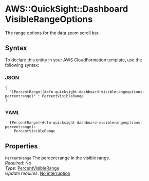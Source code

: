 # AWS::QuickSight::Dashboard VisibleRangeOptions<a name="aws-properties-quicksight-dashboard-visiblerangeoptions"></a>

The range options for the data zoom scroll bar\.

## Syntax<a name="aws-properties-quicksight-dashboard-visiblerangeoptions-syntax"></a>

To declare this entity in your AWS CloudFormation template, use the following syntax:

### JSON<a name="aws-properties-quicksight-dashboard-visiblerangeoptions-syntax.json"></a>

```
{
  "[PercentRange](#cfn-quicksight-dashboard-visiblerangeoptions-percentrange)" : PercentVisibleRange
}
```

### YAML<a name="aws-properties-quicksight-dashboard-visiblerangeoptions-syntax.yaml"></a>

```
  [PercentRange](#cfn-quicksight-dashboard-visiblerangeoptions-percentrange):
    PercentVisibleRange
```

## Properties<a name="aws-properties-quicksight-dashboard-visiblerangeoptions-properties"></a>

`PercentRange` <a name="cfn-quicksight-dashboard-visiblerangeoptions-percentrange"></a>
The percent range in the visible range\.  
_Required_: No  
_Type_: [PercentVisibleRange](aws-properties-quicksight-dashboard-percentvisiblerange.md)  
_Update requires_: [No interruption](https://docs.aws.amazon.com/AWSCloudFormation/latest/UserGuide/using-cfn-updating-stacks-update-behaviors.html#update-no-interrupt)
